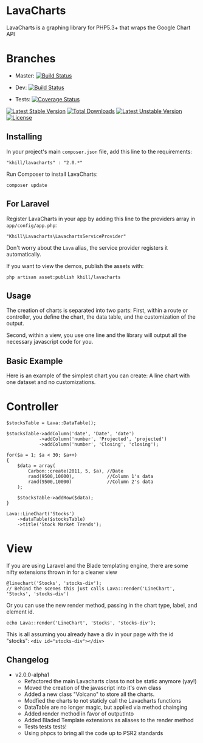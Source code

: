 LavaCharts
==========

LavaCharts is a graphing library for PHP5.3+ that wraps the Google Chart API

Branches
========
 - Master: [![Build Status](https://travis-ci.org/kevinkhill/LavaCharts.png?branch=master)](https://travis-ci.org/kevinkhill/LavaCharts)

 - Dev: [![Build Status](https://travis-ci.org/kevinkhill/LavaCharts.png?branch=dev)](https://travis-ci.org/kevinkhill/LavaCharts)

 - Tests: [![Coverage Status](https://coveralls.io/repos/kevinkhill/LavaCharts/badge.png?branch=dev)](https://coveralls.io/r/kevinkhill/LavaCharts?branch=dev)

 [![Latest Stable Version](https://poser.pugx.org/khill/lavacharts/v/stable.svg)](https://packagist.org/packages/khill/lavacharts) [![Total Downloads](https://poser.pugx.org/khill/lavacharts/downloads.svg)](https://packagist.org/packages/khill/lavacharts) [![Latest Unstable Version](https://poser.pugx.org/khill/lavacharts/v/unstable.svg)](https://packagist.org/packages/khill/lavacharts) [![License](https://poser.pugx.org/khill/lavacharts/license.svg)](https://packagist.org/packages/khill/lavacharts)

Installing
----------
In your project's main ```composer.json``` file, add this line to the requirements:

  ```
  "khill/lavacharts" : "2.0.*"
  ```

Run Composer to install LavaCharts:

  ```
  composer update
  ```

For Laravel
-----------
Register LavaCharts in your app by adding this line to the providers array in ```app/config/app.php```:

  ```
  "Khill\Lavacharts\LavachartsServiceProvider"
  ```

  Don't worry about the ```Lava``` alias, the service provider registers it automatically.

If you want to view the demos, publish the assets with:

  ```
  php artisan asset:publish khill/lavacharts
  ```

Usage
-----
The creation of charts is separated into two parts:
First, within a route or controller, you define the chart, the data table, and the customization of the output.

Second, within a view, you use one line and the library will output all the necessary javascript code for you.

Basic Example
-------------
Here is an example of the simplest chart you can create: A line chart with one dataset and no customizations.

Controller
==========
  ```
  $stocksTable = Lava::DataTable();

  $stocksTable->addColumn('date', 'Date', 'date')
              ->addColumn('number', 'Projected', 'projected')
              ->addColumn('number', 'Closing', 'closing');

  for($a = 1; $a < 30; $a++)
  {
      $data = array(
          Carbon::create(2011, 5, $a), //Date
          rand(9500,10000),            //Column 1's data
          rand(9500,10000)             //Column 2's data
      );

      $stocksTable->addRow($data);
  }

  Lava::LineChart('Stocks')
      ->dataTable($stocksTable)
      ->title('Stock Market Trends');
  ```

View
====
If you are using Laravel and the Blade templating engine, there are some nifty extensions thrown in for a cleaner view

  ```
  @linechart('Stocks', 'stocks-div');
  // Behind the scenes this just calls Lava::render('LineChart', 'Stocks', 'stocks-div')
  ```

Or you can use the new render method, passing in the chart type, label, and element id.

  ```
  echo Lava::render('LineChart', 'Stocks', 'stocks-div');
  ```

This is all assuming you already have a div in your page with the id "stocks":
```<div id="stocks-div"></div>```


Changelog
---------
 - v2.0.0-alpha1
   - Refactored the main Lavacharts class to not be static anymore (yay!)
   - Moved the creation of the javascript into it's own class
   - Added a new class "Volcano" to store all the charts.
   - Modfied the charts to not staticly call the Lavacharts functions
   - DataTable are no longer magic, but applied via method chainging
   - Added render method in favor of outputInto
   - Added Bladed Template extensions as aliases to the render method
   - Tests tests tests!
   - Using phpcs to bring all the code up to PSR2 standards
